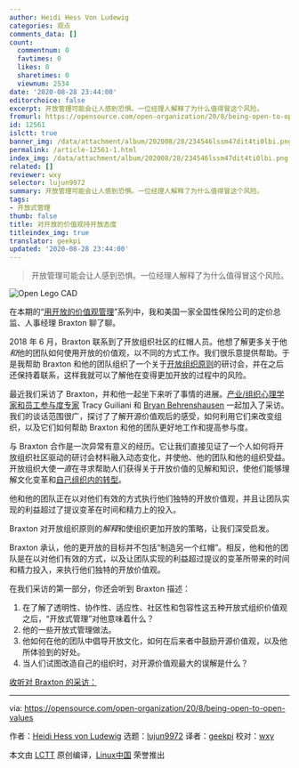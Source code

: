 ```yaml
---
author: Heidi Hess Von Ludewig
categories: 观点
comments_data: []
count:
  commentnum: 0
  favtimes: 0
  likes: 0
  sharetimes: 0
  viewnum: 2534
date: '2020-08-28 23:44:00'
editorchoice: false
excerpt: 开放管理可能会让人感到恐惧。一位经理人解释了为什么值得冒这个风险。
fromurl: https://opensource.com/open-organization/20/8/being-open-to-open-values
id: 12561
islctt: true
banner_img: /data/attachment/album/202008/28/234546lssm47dit4ti0lbi.png
permalink: /article-12561-1.html
index_img: /data/attachment/album/202008/28/234546lssm47dit4ti0lbi.png.thumb.jpg
related: []
reviewer: wxy
selector: lujun9972
summary: 开放管理可能会让人感到恐惧。一位经理人解释了为什么值得冒这个风险。
tags:
- 开放式管理
thumb: false
title: 对开放的价值观持开放态度
titleindex_img: true
translator: geekpi
updated: '2020-08-28 23:44:00'
---
```



> 
> 开放管理可能会让人感到恐惧。一位经理人解释了为什么值得冒这个风险。
> 
> 
> 


![Open Lego CAD](/data/attachment/album/202008/28/234546lssm47dit4ti0lbi.png "Open Lego CAD")


在本期的“[用开放的价值观管理](https://opensource.com/open-organization/managing-with-open-values)”系列中，我和美国一家全国性保险公司的定价总监、人事经理 Braxton 聊了聊。


2018 年 6 月，Braxton 联系到了开放组织社区的红帽人员。他想了解更多关于他*和*他的团队如何使用开放的价值观，以不同的方式工作。我们很乐意提供帮助。于是我帮助 Braxton 和他的团队组织了一个关于[开放组织原则](https://github.com/open-organization/open-org-definition)的研讨会，并在之后还保持着联系，这样我就可以了解他在变得更加开放的过程中的风险。


最近我们采访了 Braxton，并和他一起坐下来听了事情的进展。[产业/组织心理学家和员工参与度专家](https://opensource.com/open-organization/20/5/commitment-engagement-org-psychology) Tracy Guiliani 和 [Bryan Behrenshausen](https://opensource.com/users/bbehrens) 一起加入了采访。我们的谈话范围很广，探讨了了解开源价值观后的感受，如何利用它们来改变组织，以及它们如何帮助 Braxton 和他的团队更好地工作和提高参与度。


与 Braxton 合作是一次异常有意义的经历。它让我们直接见证了一个人如何将开放组织社区驱动的研讨会材料融入动态变化，并使他、他的团队和他的组织受益。开放组织大使*一直*在寻求帮助人们获得关于开放价值的见解和知识，使他们能够理解文化变革和[自己组织内的转型](https://opensource.com/open-organization/18/4/rethinking-ownership-across-organization)。


他和他的团队正在以对他们有效的方式执行他们独特的开放价值观，并且让团队实现的利益超过了提议变革在时间和精力上的投入。


Braxton 对开放组织原则的*解释*和使组织更加开放的策略，让我们深受启发。


Braxton 承认，他的更开放的目标并不包括“制造另一个红帽”。相反，他和他的团队是在以对他们有效的方式，以及让团队实现的利益超过提议的变革所带来的时间和精力投入，来执行他们独特的开放价值观。


在我们采访的第一部分，你还会听到 Braxton 描述：


1. 在了解了透明性、协作性、适应性、社区性和包容性这五种开放式组织价值观之后，“开放式管理”对他意味着什么？
2. 他的一些开放式管理做法。
3. 他如何在他的团队中倡导开放文化，如何在后来者中鼓励开源价值观，以及他所体验到的好处。
4. 当人们试图改造自己的组织时，对开源价值观最大的误解是什么？


[收听对 Braxton 的采访：](https://opensource.com/sites/default/files/images/open-org/braxton_1.ogg)





---


via: <https://opensource.com/open-organization/20/8/being-open-to-open-values>


作者：[Heidi Hess von Ludewig](https://opensource.com/users/heidi-hess-von-ludewig) 选题：[lujun9972](https://github.com/lujun9972) 译者：[geekpi](https://github.com/geekpi) 校对：[wxy](https://github.com/wxy)


本文由 [LCTT](https://github.com/LCTT/TranslateProject) 原创编译，[Linux中国](https://linux.cn/) 荣誉推出